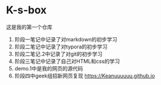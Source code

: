 # K-s-box
这是我的第一个仓库
1. 阶段一笔记中记录了对markdown的初步学习
2. 阶段二笔记中记录了对typora的初步学习
3. 阶段二笔记.2中记录了对git的初步学习
4. 阶段三笔记中记录了自己对HTML和css的学习
5. demo.1中是我的网页的源代码
6. 阶段四中geek组招新网页复现  https://Keanuuuuuu.github.io
